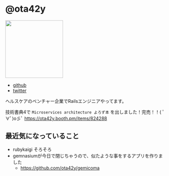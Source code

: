 # @ota42y
<img src="https://avatars1.githubusercontent.com/u/6755375?s=400&u=b672166e12b77fb22553348ac4d9fb035b69381c&v=4" width=180 />

- [github](https://github.com/ota42y)
- [twitter](https://twitter.com/ota42y)

ヘルスケアのベンチャー企業でRailsエンジニアやってます。  

技術書典4で `Microservices architecture よろず本` を出しました！完売！！( ﾟ∀ﾟ)o彡ﾟ
https://ota42y.booth.pm/items/824288

## 最近気になっていること
- rubykaigi そろそろ
- gemnasiumが今日で閉じちゃうので、似たような事をするアプリを作りました
  - https://github.com/ota42y/gemicoma
  
